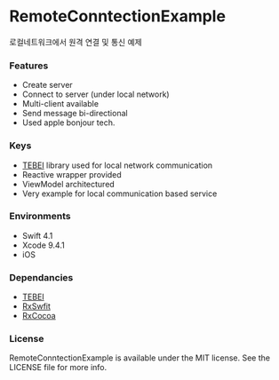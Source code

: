 # RemoteConntectionExample

로컬네트워크에서 원격 연결 및 통신 예제

### Features

- Create server
- Connect to server (under local network)
- Multi-client available
- Send message bi-directional
- Used apple bonjour tech.

### Keys

- [TEBEI](https://github.com/valbrand/Tibei) library used for local network communication
- Reactive wrapper provided
- ViewModel architectured
- Very example for local communication based service

### Environments

- Swift 4.1
- Xcode 9.4.1
- iOS

### Dependancies

- [TEBEI](https://github.com/valbrand/Tibei)
- [RxSwfit](https://github.com/ReactiveX/RxSwift)
- [RxCocoa](https://github.com/ReactiveX/RxSwift/tree/master/RxCocoa)

### License

RemoteConntectionExample is available under the MIT license. See the LICENSE file for more info.

